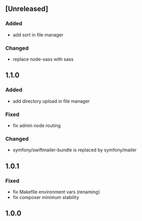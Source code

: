 ## [Unreleased]

### Added
* add sort in file manager

### Changed
* replace node-sass with sass

## 1.1.0
### Added
* add directory upload in file manager

### Fixed
* fix admin node routing

### Changed
* symfony/swiftmailer-bundle is replaced by symfony/mailer

## 1.0.1
### Fixed
* fix Makefile environment vars (renaming)
* fix composer minimum stability

## 1.0.0

